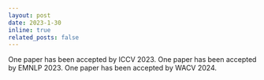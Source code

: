 ```yaml
---
layout: post
date: 2023-1-30
inline: true
related_posts: false
---
```


One paper has been accepted by ICCV 2023. One paper has been accepted by EMNLP 2023. One paper has been accepted by WACV 2024.
